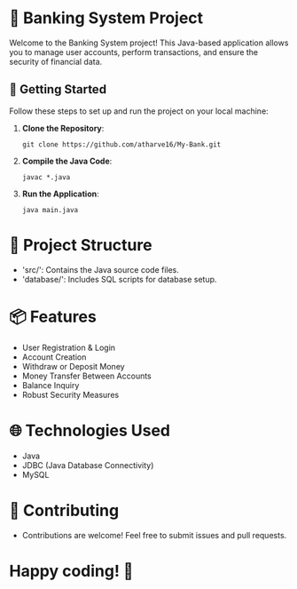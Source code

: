 # 🏦 Banking System Project

Welcome to the Banking System project! This Java-based application allows you to manage user accounts, perform transactions, and ensure the security of financial data.

## 🚀 Getting Started

Follow these steps to set up and run the project on your local machine:

1. **Clone the Repository**: 
   ```shell
   git clone https://github.com/atharve16/My-Bank.git
2. **Compile the Java Code**:

   ```shell
   javac *.java
3. **Run the Application**:

   ```shell
   java main.java

# 📂 Project Structure
- 'src/': Contains the Java source code files.
- 'database/': Includes SQL scripts for database setup.

# 📦 Features
- User Registration & Login
- Account Creation
- Withdraw or Deposit Money
- Money Transfer Between Accounts
- Balance Inquiry
- Robust Security Measures

# 🌐 Technologies Used
- Java
- JDBC (Java Database Connectivity)
- MySQL 

# 🤝 Contributing
- Contributions are welcome! Feel free to submit issues and pull requests.

# Happy coding! 🎉
